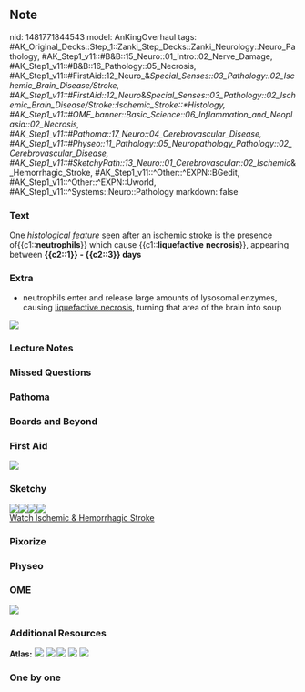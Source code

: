 ## Note
nid: 1481771844543
model: AnKingOverhaul
tags: #AK_Original_Decks::Step_1::Zanki_Step_Decks::Zanki_Neurology::Neuro_Pathology, #AK_Step1_v11::#B&B::15_Neuro::01_Intro::02_Nerve_Damage, #AK_Step1_v11::#B&B::16_Pathology::05_Necrosis, #AK_Step1_v11::#FirstAid::12_Neuro_&_Special_Senses::03_Pathology::02_Ischemic_Brain_Disease/Stroke, #AK_Step1_v11::#FirstAid::12_Neuro_&_Special_Senses::03_Pathology::02_Ischemic_Brain_Disease/Stroke::Ischemic_Stroke::*Histology, #AK_Step1_v11::#OME_banner::Basic_Science::06_Inflammation_and_Neoplasia::02_Necrosis, #AK_Step1_v11::#Pathoma::17_Neuro::04_Cerebrovascular_Disease, #AK_Step1_v11::#Physeo::11_Pathology::05_Neuropathology_Pathology::02_Cerebrovascular_Disease, #AK_Step1_v11::#SketchyPath::13_Neuro::01_Cerebrovascular::02_Ischemic_&_Hemorrhagic_Stroke, #AK_Step1_v11::^Other::^EXPN::BGedit, #AK_Step1_v11::^Other::^EXPN::Uworld, #AK_Step1_v11::^Systems::Neuro::Pathology
markdown: false

### Text
<div>
  One <i>histological feature</i> seen after an <u>ischemic
  stroke</u> is the presence of{{c1::<b>neutrophils</b>}} which
  cause {{c1::<b>liquefactive</b> <b>necrosis</b>}}, appearing
  between <b>{{c2::1}} - {{c2::3}} days</b>
</div>

### Extra
- neutrophils enter and release large amounts of lysosomal enzymes,
causing <u>liquefactive necrosis</u>, turning that area of the
brain into soup
<div><img src="paste-184756608172200.jpg"></div>

### Lecture Notes


### Missed Questions


### Pathoma


### Boards and Beyond


### First Aid
<img src="tmpcWKi13.png">

### Sketchy
<div><img src=
"Screen%20Shot%202020-02-11%20at%208.11.09%20PM.JPG"><img src=
"Screen%20Shot%202020-02-11%20at%208.11.17%20PM.JPG"><img src=
"Subact%20_lam_infact.jpg"><img src=
"Zoverall%20picture%20(72)_1566160514431.JPG"></div><a href=
"https://dashboard.sketchy.com/study/medical/courses/medical-pathophysiology/units/medical-pathophysiology-neuro/videos/medical-pathophysiology-neuro-cerebrovascular-ischemic-and-hemorrhagic-stroke?utm_source=anki&utm_medium=partnership&utm_campaign=february_update&utm_content=medical">Watch
Ischemic & Hemorrhagic Stroke</a>

### Pixorize


### Physeo


### OME
<div class="ome-widget">
  <a href=
  "https://onlinemeded.org/spa/inflammation-and-neoplasia/necrosis/acquire?ref=anki">
  <img src="_OME_AnkiFlashcards_Lesson_2.png"></a>
</div>

### Additional Resources
<b>Atlas:</b> <img src="tmpqnQTAF.png"> <img src="tmp9hx9GT.png">
<img src="tmptMoVFx.png"> <img src="tmpaBilLt.png"> <img src=
"paste-64188c39d86dc674518902bcd1c0f1faddc64849.png">

### One by one

